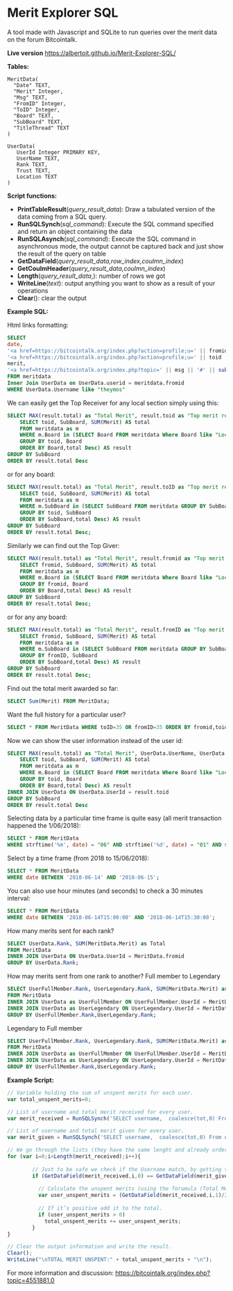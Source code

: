 # Merit Explorer SQL

A tool made with Javascript and SQLite to run queries over the merit data on the forum Bitcointalk.

**Live version**
https://albertoit.github.io/Merit-Explorer-SQL/

**Tables:**

```
MeritData(
  "Date" TEXT,
  "Merit" Integer,
  "Msg" TEXT,
  "FromID" Integer,
  "ToID" Integer,
  "Board" TEXT,
  "SubBoard" TEXT,
  "TitleThread" TEXT
)

UserData(
   UserId Integer PRIMARY KEY,
   UserName TEXT,
   Rank TEXT,
   Trust TEXT,
   Location TEXT
)
```

**Script functions:**

* **PrintTableResult**(*query_result_data*): Draw a tabulated version of the data coming from a SQL query.
* **RunSQLSynch**(*sql_command*): Execute the SQL command specified and return an object containing the data
* **RunSQLAsynch**(*sql_command*): Execute the SQL command in asynchronous mode, the output cannot be captured back and just show the result of the query on table
* **GetDataField**(*query_result_data,row_index,coulmn_index*)
* **GetCoulmHeader**(*query_result_data,coulmn_index*)
* **Length**(*query_result_data*,): number of rows we got
* **WriteLine**(*text*): output anything you want to show as a result of your operations
* **Clear**(): clear the output

**Example SQL:**

Html links formatting:

```SQL
SELECT 
date,
'<a href=https://bitcointalk.org/index.php?action=profile;u=' || fromid || '>' || fromid || '</a>' as Sender,
'<a href=https://bitcointalk.org/index.php?action=profile;u=' || toid || '>' || toid || '</a>' as Receiver,
merit,
'<a href=https://bitcointalk.org/index.php?topic=' || msg || '#' || substr(msg,instr(msg,'.')+1) || '>Link Merited post</a>' as MeritedPost
FROM meritdata
Inner Join UserData on UserData.userid = meritdata.fromid
WHERE UserData.Username like "theymos"
```

We can easily get the Top Receiver for any local section simply using this:

```SQL
SELECT MAX(result.total) as "Total Merit", result.toid as "Top merit receiver", result.SubBoard as "Local board" FROM (
	SELECT toid, SubBoard, SUM(Merit) AS total
	FROM meritdata as m
	WHERE m.Board in (SELECT Board FROM meritdata Where Board like "Local%" GROUP BY Board)
	GROUP BY toid, Board
	ORDER BY Board,total Desc) AS result
GROUP BY SubBoard
ORDER BY result.total Desc
```
or for any board:

```SQL
SELECT MAX(result.total) as "Total Merit", result.toID as "Top merit receiver", result.SubBoard as "Board" FROM (
	SELECT toid, SubBoard, SUM(Merit) AS total
	FROM meritdata as m
	WHERE m.SubBoard in (SELECT SubBoard FROM meritdata GROUP BY SubBoard)
	GROUP BY toid, SubBoard
	ORDER BY SubBoard,total Desc) AS result
GROUP BY SubBoard
ORDER BY result.total Desc;
```

Similarly we can find out the Top Giver:

```SQL
SELECT MAX(result.total) as "Total Merit", result.fromid as "Top merit giver", result.SubBoard as "Local board" FROM (
	SELECT fromid, SubBoard, SUM(Merit) AS total
	FROM meritdata as m
	WHERE m.Board in (SELECT Board FROM meritdata Where Board like "Local%" GROUP BY Board)
	GROUP BY fromid, Board
	ORDER BY Board,total Desc) AS result
GROUP BY SubBoard
ORDER BY result.total Desc;
```

or for any any board:

```SQL
SELECT MAX(result.total) as "Total Merit", result.fromID as "Top merit giver", result.SubBoard as "Board" FROM (
	SELECT fromid, SubBoard, SUM(Merit) AS total
	FROM meritdata as m
	WHERE m.SubBoard in (SELECT SubBoard FROM meritdata GROUP BY SubBoard)
	GROUP BY fromID, SubBoard
	ORDER BY SubBoard,total Desc) AS result
GROUP BY SubBoard
ORDER BY result.total Desc;
```

Find out the total merit awarded so far: 

```SQL
SELECT Sum(Merit) FROM MeritData;
```

Want the full history for a particular user?

```SQL
SELECT * FROM MeritData WHERE toID=35 OR fromID=35 ORDER BY fromid,toid;
```

Now we can show the user information instead of the user id:
 
```SQL
SELECT MAX(result.total) as "Total Merit", UserData.UserName, UserData.Rank as "Top merit receiver", result.SubBoard as "Local board" FROM (
    SELECT toid, SubBoard, SUM(Merit) AS total
    FROM meritdata as m
    WHERE m.Board in (SELECT Board FROM meritdata Where Board like "Local%" GROUP BY Board)
    GROUP BY toid, Board
    ORDER BY Board,total Desc) AS result
INNER JOIN UserData ON UserData.UserId = result.toid
GROUP BY SubBoard
ORDER BY result.total Desc
```
 
Selecting data by a particular time frame is quite easy (all merit transaction happened the 1/06/2018):
 
```SQL
SELECT * FROM MeritData
WHERE strftime('%m', date) = "06" AND strftime('%d', date) = "01" AND strftime('%y', date) = "2018";
```
 
Select by a time frame (from 2018 to 15/06/2018):
 
```SQL
SELECT * FROM MeritData
WHERE date BETWEEN '2018-06-14' AND '2018-06-15';
```
 
You can also use hour minutes (and seconds) to check a 30 minutes interval:
 
```SQL
SELECT * FROM MeritData
WHERE date BETWEEN '2018-06-14T15:00:00' AND '2018-06-14T15:30:00';
```
 
How many merits sent for each rank?

```SQL
SELECT UserData.Rank, SUM(MeritData.Merit) as Total
FROM MeritData
INNER JOIN UserData ON UserData.UserId = MeritData.fromid
GROUP BY UserData.Rank;
 ```
 
How may merits sent from one rank to another?
Full member to Legendary
 
```SQL
SELECT UserFullMember.Rank, UserLegendary.Rank, SUM(MeritData.Merit) as Total
FROM MeritData
INNER JOIN UserData as UserFullMember ON UserFullMember.UserId = MeritData.fromid AND UserFullMember.Rank like "full mem%"
INNER JOIN UserData as UserLegendary ON UserLegendary.UserId = MeritData.toid AND UserLegendary.Rank like "lege%"
GROUP BY UserFullMember.Rank,UserLegendary.Rank;
```

Legendary to Full member

```SQL
SELECT UserFullMember.Rank, UserLegendary.Rank, SUM(MeritData.Merit) as Total
FROM MeritData
INNER JOIN UserData as UserFullMember ON UserFullMember.UserId = MeritData.toid AND UserFullMember.Rank like "full mem%"
INNER JOIN UserData as UserLegendary ON UserLegendary.UserId = MeritData.fromid AND UserLegendary.Rank like "lege%"
GROUP BY UserFullMember.Rank,UserLegendary.Rank;
```

**Example Script:**
```Javascript
// Variable holding the sum of unspent merits for each user.
var total_unspent_merits=0;

// List of username and total merit received for every user.
var merit_received = RunSQLSynch('SELECT username,  coalesce(tot,0) From userdata Left join (select toid, sum(merit)  as tot from meritdata group by toid)   on userid = toid;');

// List of username and total merit given for every user.
var merit_given = RunSQLSynch('SELECT username,  coalesce(tot,0) From userdata Left join (select fromid, sum(merit)  as tot from meritdata group by fromid)   on userid = fromid;');

// We go through the lists (they have the same lenght and already ordered in the same way).
for (var i=0;i<Length(merit_received);i++){	
  		
  		// Just to be safe we check if the Username match, by getting the first coulmn of the current row.
		if (GetDataField(merit_received,i,0) == GetDataField(merit_given,i,0)){
          
          // Calculate the unspent merits (using the forumula (Total Merit Receive/2) - Total Merit Given)
          var user_unspent_merits = (GetDataField(merit_received,i,1)/2) - GetDataField(merit_given,i,1);
         
		  // If it’s positive add it to the total.
          if (user_unspent_merits > 0)
          	total_unspent_merits += user_unspent_merits;         
        }    
}

// Clear the output information and write the result.
Clear();
WriteLine("\nTOTAL MERIT UNSPENT:" + total_unspent_merits + "\n");
```
For more information and discussion: https://bitcointalk.org/index.php?topic=4551881.0
